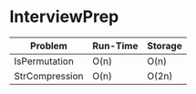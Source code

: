 # InterviewPrep
| Problem | Run-Time | Storage |
|--|--|--|
| IsPermutation | O(n) | O(n) |
| StrCompression | O(n) | O(2n) |
